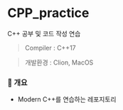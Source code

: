 # CPP_practice
C++ 공부 및 코드 작성 연습

> Compiler : C++17

> 개발환경 : Clion, MacOS

### 📌 개요
- Modern C++를 연습하는 레포지토리
